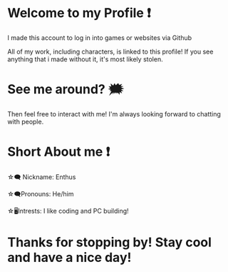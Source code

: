 <h1> Welcome to my Profile ❗ </h1>

<p> I made this account to log in into games or websites via Github </p>
<p> All of my work, including characters, is linked to this profile! If you see anything that i made without it, it's most likely stolen. </p>

<h1> See me around? 🗯️ </h1>
<p> Then feel free to interact with me! I'm always looking forward to chatting with people. </p> 


<h1> Short About me ❗   </h1>
<p>  ☆🗨️ Nickname: Enthus </p> 
<p>  ☆🗨️Pronouns: He/him </p>

<p>  ☆🖥️Intrests: I like coding and PC building!  </p>

# Thanks for stopping by!  Stay cool and have a nice day! 
 


